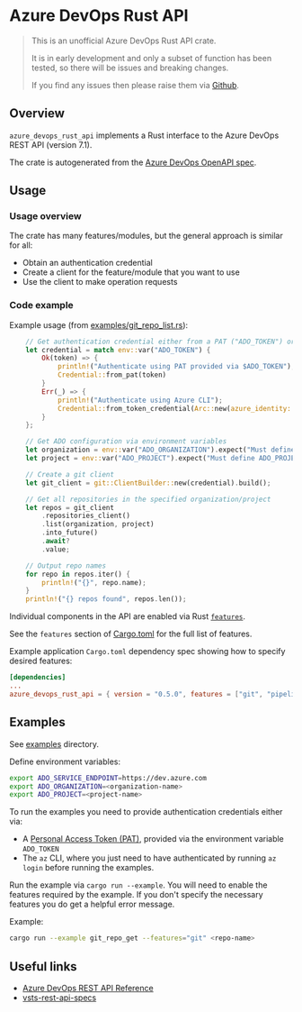 # Azure DevOps Rust API

> This is an unofficial Azure DevOps Rust API crate.
>
> It is in early development and only a subset of function has been tested, so there will be issues and breaking changes.
>
> If you find any issues then please raise them via [Github](https://github.com/microsoft/azure-devops-rust-api/issues).

## Overview

`azure_devops_rust_api` implements a Rust interface to the Azure DevOps REST API (version 7.1).

The crate is autogenerated from the [Azure DevOps OpenAPI spec](https://github.com/MicrosoftDocs/vsts-rest-api-specs).

## Usage

### Usage overview

The crate has many features/modules, but the general approach is similar for all:

- Obtain an authentication credential
- Create a client for the feature/module that you want to use
- Use the client to make operation requests

### Code example

Example usage (from [examples/git_repo_list.rs](examples/git_repo_list.rs)):

```rust
    // Get authentication credential either from a PAT ("ADO_TOKEN") or via the az cli.
    let credential = match env::var("ADO_TOKEN") {
        Ok(token) => {
            println!("Authenticate using PAT provided via $ADO_TOKEN");
            Credential::from_pat(token)
        }
        Err(_) => {
            println!("Authenticate using Azure CLI");
            Credential::from_token_credential(Arc::new(azure_identity::AzureCliCredential {}))
        }
    };

    // Get ADO configuration via environment variables
    let organization = env::var("ADO_ORGANIZATION").expect("Must define ADO_ORGANIZATION");
    let project = env::var("ADO_PROJECT").expect("Must define ADO_PROJECT");

    // Create a git client
    let git_client = git::ClientBuilder::new(credential).build();

    // Get all repositories in the specified organization/project
    let repos = git_client
        .repositories_client()
        .list(organization, project)
        .into_future()
        .await?
        .value;

    // Output repo names
    for repo in repos.iter() {
        println!("{}", repo.name);
    }
    println!("{} repos found", repos.len());
```

Individual components in the API are enabled via Rust [`features`](https://doc.rust-lang.org/cargo/reference/features.html).

See the `features` section of [Cargo.toml](Cargo.toml) for the full list of features.

Example application `Cargo.toml` dependency spec showing how to specify desired features:

```toml
[dependencies]
...
azure_devops_rust_api = { version = "0.5.0", features = ["git", "pipelines"] }
```

## Examples

See [examples](examples/) directory.

Define environment variables:

```sh
export ADO_SERVICE_ENDPOINT=https://dev.azure.com
export ADO_ORGANIZATION=<organization-name>
export ADO_PROJECT=<project-name>
```

To run the examples you need to provide authentication credentials either via:

- A [Personal Access Token (PAT)](https://docs.microsoft.com/en-us/azure/devops/organizations/accounts/use-personal-access-tokens-to-authenticate), provided via the environment variable `ADO_TOKEN`
- The `az` CLI, where you just need to have authenticated by running `az login` before
  running the examples.

Run the example via `cargo run --example`. You will need to enable the features required
by the example.  If you don't specify the necessary features you do get a helpful error
message.

Example:

```sh
cargo run --example git_repo_get --features="git" <repo-name>
```

## Useful links

- [Azure DevOps REST API Reference](https://docs.microsoft.com/en-us/rest/api/azure/devops/)
- [vsts-rest-api-specs](https://github.com/MicrosoftDocs/vsts-rest-api-specs)

